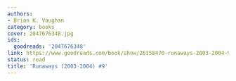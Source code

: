 ```yaml
---
authors:
- Brian K. Vaughan
category: books
cover: 2047676348.jpg
ids:
  goodreads: '2047676348'
link: https://www.goodreads.com/book/show/26158470-runaways-2003-2004-9
status: read
title: 'Runaways (2003-2004) #9'
---
```

